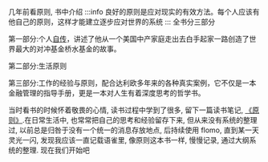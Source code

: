 几年前看原则, 书中介绍
:::info
良好的原则是应对现实的有效方法。每个人应该有他自己的原则，这样才能建立逐步应对世界的系统
:::
全书分三部分

第一部分:个人[自传](https://baike.baidu.com/item/%E8%87%AA%E4%BC%A0/992519)，讲述了他从一个美国中产家庭走出去白手起家一路创造了世界最大的对冲基金桥水基金的故事。

第二部分:生活原则

第三部分:工作的经验与原则，配合达利欧多年来的各种真实案例，它不仅是一本金融管理的指导手册，更是一本对人生有着深度思考的哲学书。

当时看书的时候怀着敬畏的心情, 读书过程中学到了很多, 留下一篇读书笔记, [《原则》](https://www.yuque.com/abser/talks/rcrev4?view=doc\_embed).在日常生活中, 也常常把自己的思考和经验留存下来, 但从来没有系统的整理过, 以前总是归咎于没有一个统一的消息存放地点, 后持续使用 flomo, 直到某一天灵光一闪, 发现我应该一直记载语雀里, 像原则这本书一样, 慢慢记录, 通过大纲系统的整理. 现在我们开始吧